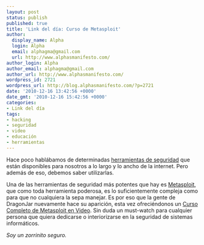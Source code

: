 ```yaml
---
layout: post
status: publish
published: true
title: 'Link del día: Curso de Metasploit'
author:
  display_name: Alpha
  login: Alpha
  email: alphagma@gmail.com
  url: http://www.alphasmanifesto.com/
author_login: Alpha
author_email: alphagma@gmail.com
author_url: http://www.alphasmanifesto.com/
wordpress_id: 2721
wordpress_url: http://blog.alphasmanifesto.com/?p=2721
date: '2010-12-16 13:42:56 +0000'
date_gmt: '2010-12-16 15:42:56 +0000'
categories:
- Link del día
tags:
- hacking
- seguridad
- video
- educación
- herramientas
---
```


Hace poco hablábamos de determinadas [herramientas de seguridad](https://blog.alphasmanifesto.com/2010/12/07/link-del-dia-herramientas-de-seguridad/) que están disponibles para nosotros a lo largo y lo ancho de la internet. Pero además de eso, debemos saber utilizarlas.

Una de las herramientas de seguridad más potentes que hay es [Metasploit](http://www.metasploit.com/), que como toda herramienta poderosa, es lo suficientemente compleja como para que no cualquiera la sepa manejar. Es por eso que la gente de DragonJar nuevamente hace su aparición, esta vez ofreciéndonos un [Curso Completo de Metasploit en Video](http://www.dragonjar.org/completo-curso-de-metasploit-en-video.xhtml). Sin duda un must-watch para cualquier persona que quiera dedicarse o interiorizarse en la seguridad de sistemas informáticos.

_Soy un zorrinito seguro._
